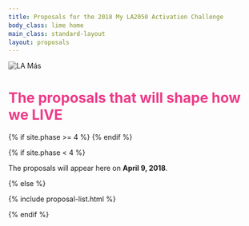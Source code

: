 ```yaml
---
title: Proposals for the 2018 My LA2050 Activation Challenge
body_class: lime home
main_class: standard-layout
layout: proposals
---
```


<div class="standard-figure has-caption header-figure has-caption-details">
  <div class="mask"></div>
  <img style="filter: grayscale(100%); object-position: top" src="/assets/images/goals/384-wide/live.jpg" srcset="/assets/images/goals/384-wide/live.jpg 384w, /assets/images/goals/512-wide/live.jpg 512w, /assets/images/goals/768-wide/live.jpg 768w, /assets/images/goals/1024-wide/live.jpg 1024w, /assets/images/goals/1536-wide/live.jpg 1536w, /assets/images/goals/2048-wide/live.jpg 2048w" sizes="100vw" alt="LA Más" />
  <div class="caption" style="padding-top: 0; padding-bottom: 0;">
    <div>
      <!-- <h1 style="color: var(--primary-color, rgb(237, 59, 136))">The <strong>proposals</strong><br />that will shape LA</h1> -->
      <h1 style="color: var(--primary-color, rgb(237, 59, 136))">The <strong>proposals</strong> that will shape how we <strong>LIVE</strong></h1>
      {% if site.phase >= 4 %}
      <!--
      <form action="/proposals/" method="get" style="text-align: center; margin-top: 3em;">
        <label>
          <span style="position: absolute; left: -9999px">Keywords</span>
          <input type="search" name="keywords" style="border-color: transparent;" />
        </label>
        <button type="submit">Search</button>
      </form>
      -->
      {% endif %}
    </div>
  </div>
</div>

{% if site.phase < 4 %}

<div class="introduction" markdown="1">
The proposals will appear here on <strong>April 9, 2018</strong>.
</div>

{% else %}

{% include proposal-list.html %}

{% endif %}

